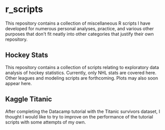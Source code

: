 # r_scripts

This repository contains a collection of miscellaneous R scripts I have developed for numerous personal analyses, practice, and various other purposes that don't fit neatly into other categories that justify their own repository.

## Hockey Stats

This repository contains a collection of scripts relating to exploratory data analysis of hockey statistics. Currently, only NHL stats are covered here. Other leagues and modeling scripts are forthcoming. Plots may also soon appear here.

## Kaggle Titanic

After completing the Datacamp tutorial with the Titanic survivors dataset, I thought I would like to try to improve on the performance of the tutorial scripts with some attempts of my own.
